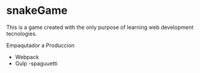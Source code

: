 # snakeGame
This is a game created with the only purpose of learning web development tecnologies.

Empaqutador a Produccion
- Webpack
- Gulp
-spaguuetti
